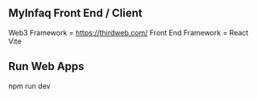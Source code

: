 ## MyInfaq Front End / Client

Web3 Framework = https://thirdweb.com/
Front End Framework = React Vite 


## Run Web Apps

npm run dev


